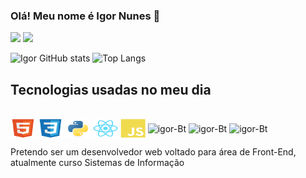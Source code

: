 ### Olá! Meu nome é Igor Nunes 👾

  <a href="https://www.linkedin.com/in/igor-nunes-1392782b4/" target="_blank"><img src="https://img.shields.io/badge/-LinkedIn-%230077B5?style=for-the-badge&logo=linkedin&logoColor=white" target="_blank"></a> 
  <a href = "mailto:igornunesle@gmail.com"><img src="https://img.shields.io/badge/-Gmail-%23333?style=for-the-badge&logo=gmail&logoColor=white" target="_blank"></a>

  ![Igor GitHub stats](https://github-readme-stats.vercel.app/api?username=igornunes-dev&show_icons=true&theme=radical)
  ![Top Langs](https://github-readme-stats.vercel.app/api/top-langs/?username=igornunes-dev&layout=compact&theme=radical)

  ## Tecnologias usadas no meu dia

<div style="display:inline-block"><br/>
  <img align="center" alt="igor-HTML" height="30" width="40" src="https://raw.githubusercontent.com/devicons/devicon/master/icons/html5/html5-original.svg">
  <img align="center" alt="igor-CSS" height="30" width="40" src="https://raw.githubusercontent.com/devicons/devicon/master/icons/css3/css3-original.svg">
  <img align="center" alt="igor-Python" height="30" width="40" src="https://raw.githubusercontent.com/devicons/devicon/master/icons/python/python-original.svg">
  <img align="center" alt="igor-React" height="30" width="40" src="https://raw.githubusercontent.com/devicons/devicon/master/icons/react/react-original.svg">
   <img align="center" alt="igor-Js" height="30" width="40" src="https://raw.githubusercontent.com/devicons/devicon/master/icons/javascript/javascript-plain.svg">
  <img align="center" alt="igor-Bt" height="40" width="50" src="https://cdn.jsdelivr.net/gh/devicons/devicon@latest/icons/bootstrap/bootstrap-original.svg" >
  <img align="center" alt="igor-Bt" height="40" width="50" src="https://cdn.jsdelivr.net/gh/devicons/devicon@latest/icons/jquery/jquery-original.svg" >
  <img align="center" alt="igor-Bt" height="40" width="50" src="https://cdn.jsdelivr.net/gh/devicons/devicon@latest/icons/sass/sass-original.svg" >
            
          
</div><br />

Pretendo ser um desenvolvedor web voltado para área de Front-End, atualmente curso Sistemas de Informação

